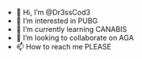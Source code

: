 - 👋 Hi, I’m @Dr3ssCod3
- 👀 I’m interested in PUBG
- 🌱 I’m currently learning CANABIS
- 💞️ I’m looking to collaborate on AGA
- 📫 How to reach me PLEASE

<!---
Dr3ssCod3/Dr3ssCod3 is a ✨ special ✨ repository because its `README.md` (this file) appears on your GitHub profile.
You can click the Preview link to take a look at your changes.
--->
